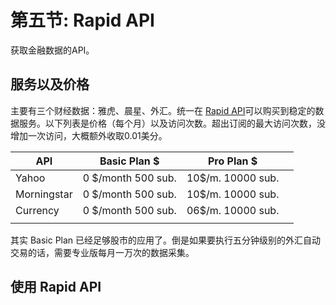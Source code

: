 # 第五节: Rapid API

获取金融数据的API。

## 服务以及价格



主要有三个财经数据：雅虎、晨星、外汇。统一在 [Rapid API](https://rapidapi.com/)可以购买到稳定的数据服务。以下列表是价格（每个月）以及访问次数。超出订阅的最大访问次数，没增加一次访问，大概额外收取0.01美分。

| API         | Basic Plan \$       | Pro Plan \$        |      |
| ----------- | ------------------ | ----------------- | ---- |
| Yahoo       | 0 $/month 500 sub. | 10$/m. 10000 sub. |      |
| Morningstar | 0 $/month 500 sub. | 10$/m. 10000 sub. |      |
| Currency    | 0 $/month 500 sub. | 06$/m. 10000 sub.  |      |
|             |                    |                   |      |

其实 Basic Plan 已经足够股市的应用了。倒是如果要执行五分钟级别的外汇自动交易的话，需要专业版每月一万次的数据采集。



## 使用 Rapid API

